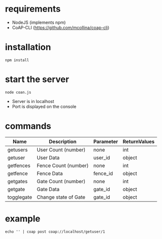 # requirements
* NodeJS (implements npm)
* CoAP-CLI (https://github.com/mcollina/coap-cli)

# installation
```
npm install
```

# start the server

```
node coan.js
```
* Server is in localhost
* Port is displayed on the console

# commands

Name | Description | Parameter | ReturnValues
--- | --- | --- | ---
getusers | User Count (number) | none | int
getuser | User Data | user_id | object
getfences | Fence Count (number) | none | int
getfence | Fence Data | fence_id | object
getgates | Gate Count (number) | none | int
getgate | Gate Data | gate_id | object
togglegate | Change state of Gate | gate_id | object

# example

```
echo '' | coap post coap://localhost/getuser/1
```